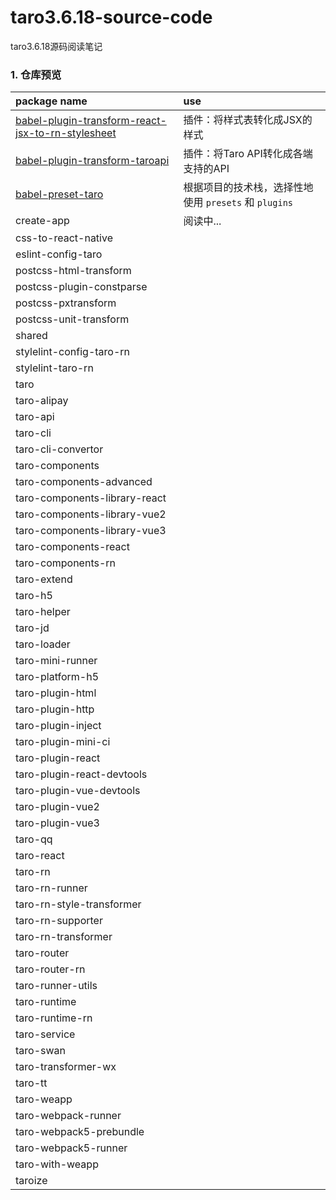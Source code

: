# taro3.6.18-source-code
taro3.6.18源码阅读笔记

### 1. 仓库预览

| package name                                                                                                                | use                                  |
|:----------------------------------------------------------------------------------------------------------------------------|:-------------------------------------|
| [babel-plugin-transform-react-jsx-to-rn-stylesheet](./packages/babel-plugin-transform-react-jsx-to-rn-stylesheet/readme.md) | 插件：将样式表转化成JSX的样式                     |
| [babel-plugin-transform-taroapi](./packages/babel-plugin-transform-taroapi/readme.md)                                                                                              | 插件：将Taro API转化成各端支持的API              |
| [babel-preset-taro](./packages/babel-preset-taro/readme.md)                                                                                                           | 根据项目的技术栈，选择性地使用 `presets` 和 `plugins` |
| create-app                                                                                                                  | 阅读中...                               |
| css-to-react-native                                                                                                         |                                      |
| eslint-config-taro                                                                                                          |                                      |
| postcss-html-transform                                                                                                      |                                      |
| postcss-plugin-constparse                                                                                                   |                                      |
| postcss-pxtransform                                                                                                         |                                      |
| postcss-unit-transform                                                                                                      |                                      |
| shared                                                                                                                      |                                      |
| stylelint-config-taro-rn                                                                                                    |                                      |
| stylelint-taro-rn                                                                                                           |                                      |
| taro                                                                                                                        |                                      |
| taro-alipay                                                                                                                 |                                      |
| taro-api                                                                                                                    |                                      |
| taro-cli                                                                                                                    |                                      |
| taro-cli-convertor                                                                                                          |                                      |
| taro-components                                                                                                             |                                      |
| taro-components-advanced                                                                                                    |                                      |
| taro-components-library-react                                                                                               |                                      |
| taro-components-library-vue2                                                                                                |                                      |
| taro-components-library-vue3                                                                                                |                                      |
| taro-components-react                                                                                                       |                                      |
| taro-components-rn                                                                                                          |                                      |
| taro-extend                                                                                                                 |                                      |
| taro-h5                                                                                                                     |                                      |
| taro-helper                                                                                                                 |                                      |
| taro-jd                                                                                                                     |                                      |
| taro-loader                                                                                                                 |                                      |
| taro-mini-runner                                                                                                            |                                      |
| taro-platform-h5                                                                                                            |                                      |
| taro-plugin-html                                                                                                            |                                      |
| taro-plugin-http                                                                                                            |                                      |
| taro-plugin-inject                                                                                                          |                                      |
| taro-plugin-mini-ci                                                                                                         |                                      |
| taro-plugin-react                                                                                                           |                                      |
| taro-plugin-react-devtools                                                                                                  |                                      |
| taro-plugin-vue-devtools                                                                                                    |                                      |
| taro-plugin-vue2                                                                                                            |                                      |
| taro-plugin-vue3                                                                                                            |                                      |
| taro-qq                                                                                                                     |                                      |
| taro-react                                                                                                                  |                                      |
| taro-rn                                                                                                                     |                                      |
| taro-rn-runner                                                                                                              |                                      |
| taro-rn-style-transformer                                                                                                   |                                      |
| taro-rn-supporter                                                                                                           |                                      |
| taro-rn-transformer                                                                                                         |                                      |
| taro-router                                                                                                                 |                                      |
| taro-router-rn                                                                                                              |                                      |
| taro-runner-utils                                                                                                           |                                      |
| taro-runtime                                                                                                                |                                      |
| taro-runtime-rn                                                                                                             |                                      |
| taro-service                                                                                                                |                                      |
| taro-swan                                                                                                                   |                                      |
| taro-transformer-wx                                                                                                         |                                      |
| taro-tt                                                                                                                     |                                      |
| taro-weapp                                                                                                                  |                                      |
| taro-webpack-runner                                                                                                         |                                      |
| taro-webpack5-prebundle                                                                                                     |                                      |
| taro-webpack5-runner                                                                                                        |                                      |
| taro-with-weapp                                                                                                             |                                      |
| taroize                                                                                                                     |                                      |


